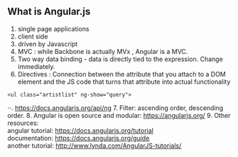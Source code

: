## What is Angular.js 

1. single page applications
2. client side
3. driven by Javascript
4. MVC : while Backbone is actually MVx , Angular is a MVC.
5. Two way data binding - data is directly tied to the expression. Change immediately.
6. Directives : Connection between the attribute that you attach to a DOM element and the JS code that turns that attribute into actual functionality

```
<ul class="artistlist" ng-show="query">
```


⋅⋅. https://docs.angularjs.org/api/ng
7. Filter: ascending order, descending order.
8. Angular is open source and modular: https://angularjs.org/
9. Other resources:<br>
angular tutorial: https://docs.angularjs.org/tutorial<BR>
documentation: https://docs.angularjs.org/guide<BR>
another tutorial: http://www.lynda.com/AngularJS-tutorials/




